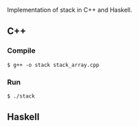 Implementation of stack in C++ and Haskell.

## C++

### Compile

`$ g++ -o stack stack_array.cpp`

### Run

`$ ./stack`

## Haskell
